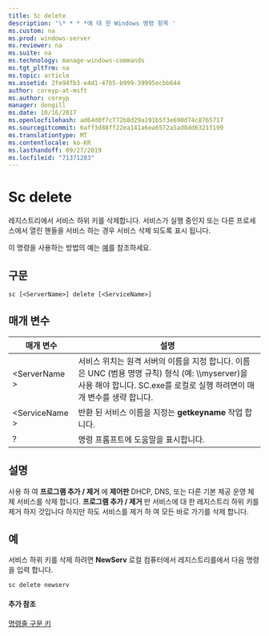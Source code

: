 ```yaml
---
title: Sc delete
description: '\* * * *에 대 한 Windows 명령 항목 '
ms.custom: na
ms.prod: windows-server
ms.reviewer: na
ms.suite: na
ms.technology: manage-windows-commands
ms.tgt_pltfrm: na
ms.topic: article
ms.assetid: 2fe94fb3-e4d1-47b5-b999-39995ecbb644
author: coreyp-at-msft
ms.author: coreyp
manager: dongill
ms.date: 10/16/2017
ms.openlocfilehash: ad64d0f7c772b8d29a191b5f3e690d74c8765717
ms.sourcegitcommit: 6aff3d88ff22ea141a6ea6572a5ad8dd6321f199
ms.translationtype: MT
ms.contentlocale: ko-KR
ms.lasthandoff: 09/27/2019
ms.locfileid: "71371283"
---
```

# <a name="sc-delete"></a>Sc delete



레지스트리에서 서비스 하위 키를 삭제합니다. 서비스가 실행 중인지 또는 다른 프로세스에서 열린 핸들을 서비스 하는 경우 서비스 삭제 되도록 표시 됩니다.

이 명령을 사용하는 방법의 예는 [예](#examples)를 참조하세요.

## <a name="syntax"></a>구문

```
sc [<ServerName>] delete [<ServiceName>]
```

## <a name="parameters"></a>매개 변수

|매개 변수|설명|
|---------|-----------|
|\<ServerName >|서비스 위치는 원격 서버의 이름을 지정 합니다. 이름은 UNC (범용 명명 규칙) 형식 (예: \\\\myserver)을 사용 해야 합니다. SC.exe를 로컬로 실행 하려면이 매개 변수를 생략 합니다.|
|\<ServiceName >|반환 된 서비스 이름을 지정는 **getkeyname** 작업 합니다.|
|?|명령 프롬프트에 도움말을 표시합니다.|

## <a name="remarks"></a>설명

사용 하 여 **프로그램 추가 / 제거** 에 **제어판** DHCP, DNS, 또는 다른 기본 제공 운영 체제 서비스를 삭제 합니다. **프로그램 추가 / 제거** 만 서비스에 대 한 레지스트리 하위 키를 제거 하지 것입니다 하지만 하도 서비스를 제거 하 여 모든 바로 가기를 삭제 합니다.

## <a name="examples"></a>예

서비스 하위 키를 삭제 하려면 **NewServ** 로컬 컴퓨터에서 레지스트리를에서 다음 명령을 입력 합니다.
```
sc delete newserv
```

#### <a name="additional-references"></a>추가 참조

[명령줄 구문 키](command-line-syntax-key.md)